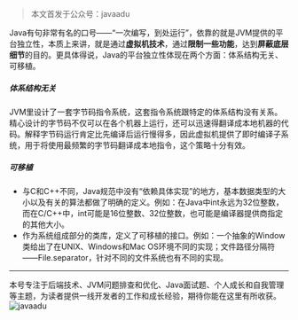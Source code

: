 > 本文首发于公众号：javaadu

Java有句非常有名的口号——“一次编写，到处运行”，依靠的就是JVM提供的平台独立性，本质上来讲，就是通过**虚拟机技术**，通过**限制一些功能**，达到**屏蔽底层细节**的目的。更具体得说，Java的平台独立性体现在两个方面：体系结构无关、可移植。

##### 体系结构无关
JVM里设计了一套字节码指令系统，这套指令系统跟特定的体系结构没有关系。精心设计的字节码不仅可以在各个机器上运行，还可以迅速得翻译成本地机器的代码。解释字节码运行肯定比先编译后运行慢得多，因此虚拟机提供了即时编译子系统，用于将使用最频繁的字节码翻译成本地指令，这个策略十分有效。

##### 可移植
 - 与C和C++不同，Java规范中没有“依赖具体实现”的地方，基本数据类型的大小以及有关的算法都做了明确的定义。例如：在Java中int永远为32位整数，而在C/C++中，int可能是16位整数、32位整数，也可能是编译器提供商指定的其他大小。
 - 作为系统组成部分的类库，定义了可移植的接口。例如：一个抽象的Window类给出了在UNIX、Windows和Mac OS环境不同的实现；文件路径分隔符——File.separator，针对不同的文件系统也有不同的实现。
***
本号专注于后端技术、JVM问题排查和优化、Java面试题、个人成长和自我管理等主题，为读者提供一线开发者的工作和成长经验，期待你能在这里有所收获。![javaadu](https://upload-images.jianshu.io/upload_images/44770-36c2588dfde08923.jpg?imageMogr2/auto-orient/strip%7CimageView2/2/w/1240)
